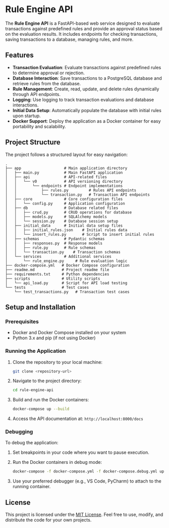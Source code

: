 # Rule Engine API

The **Rule Engine API** is a FastAPI-based web service designed to evaluate transactions against predefined rules and provide an approval status based on the evaluation results. It includes endpoints for checking transactions, saving transactions to a database, managing rules, and more.

## Features

- **Transaction Evaluation**: Evaluate transactions against predefined rules to determine approval or rejection.
- **Database Interaction**: Save transactions to a PostgreSQL database and retrieve rules from the database.
- **Rule Management**: Create, read, update, and delete rules dynamically through API endpoints.
- **Logging**: Use logging to track transaction evaluations and database interactions.
- **Initial Data Setup**: Automatically populate the database with initial rules upon startup.
- **Docker Support**: Deploy the application as a Docker container for easy portability and scalability.

## Project Structure

The project follows a structured layout for easy navigation:

```
.
├── app                   # Main application directory
│   ├── main.py           # Main FastAPI application
│   ├── api               # API-related files
│   │   └── v0            # API versioning directory
│   │       └── endpoints # Endpoint implementations
│   │           ├── rules.py         # Rules API endpoints
│   │           └── transaction.py   # Transaction API endpoints
│   ├── core              # Core configuration files
│   │   └── config.py     # Application configuration
│   ├── db                # Database related files
│   │   ├── crud.py       # CRUD operations for database
│   │   ├── models.py     # SQLAlchemy models
│   │   └── session.py    # Database session setup
│   ├── initial_data      # Initial data setup files
│   │   ├── initial_rules.json    # Initial rules data
│   │   └── insert_rules.py       # Script to insert initial rules
│   ├── schemas           # Pydantic schemas
│   │   ├── responses.py  # Response models
│   │   ├── rule.py       # Rule schemas
│   │   └── transaction.py    # Transaction schemas
│   └── services          # Additional services
│       └── rule_engine.py     # Rule evaluation logic
├── docker-compose.yml   # Docker Compose configuration
├── readme.md            # Project readme file
├── requirements.txt     # Python dependencies
├── scripts              # Utility scripts
│   └── api_load.py      # Script for API load testing
└── tests                # Test cases
    └── test_transactions.py   # Transaction test cases
```

## Setup and Installation

### Prerequisites

- Docker and Docker Compose installed on your system
- Python 3.x and pip (if not using Docker)

### Running the Application

1. Clone the repository to your local machine:

    ```bash
    git clone <repository-url>
    ```

2. Navigate to the project directory:

    ```bash
    cd rule-engine-api
    ```

3. Build and run the Docker containers:

    ```bash
    docker-compose up --build
    ```

4. Access the API documentation at:
    `http://localhost:8000/docs`
    
### Debugging

To debug the application:

1. Set breakpoints in your code where you want to pause execution.
2. Run the Docker containers in debug mode:

    ```bash
    docker-compose -f docker-compose.yml -f docker-compose.debug.yml up --build
    ```

3. Use your preferred debugger (e.g., VS Code, PyCharm) to attach to the running container.

## License

This project is licensed under the [MIT License](LICENSE). Feel free to use, modify, and distribute the code for your own projects.
